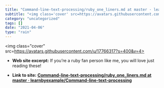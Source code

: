 ```yaml
---
title: "Command-line-text-processing/ruby_one_liners.md at master · learnbyexample/Command-line-text-processing"
subtitle: "<img class='cover' src=https://avatars.githubusercontent.com/u/17766317?s=400&v=4>"
category: "uncategorized"
tags: []
date: "2021-04-06"
type: "rain"
---
```

<img class="cover" src=https://avatars.githubusercontent.com/u/17766317?s=400&v=4>



* **Web site excerpt:** If you’re a ruby fan person like me, you will love just reading these!

* **Link to site:** **[Command-line-text-processing/ruby_one_liners.md at master · learnbyexample/Command-line-text-processing](https://github.com/learnbyexample/Command-line-text-processing/blob/master/ruby_one_liners.md)**